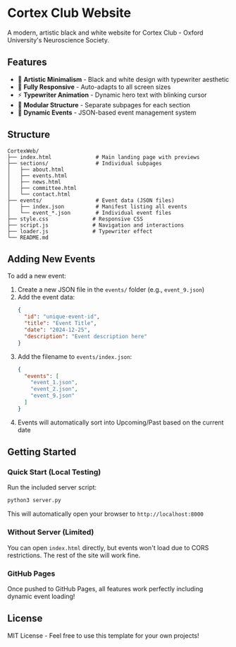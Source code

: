 # Cortex Club Website

A modern, artistic black and white website for Cortex Club - Oxford University's Neuroscience Society.

## Features

- 🎨 **Artistic Minimalism** - Black and white design with typewriter aesthetic
- 📱 **Fully Responsive** - Auto-adapts to all screen sizes
- ⚡ **Typewriter Animation** - Dynamic hero text with blinking cursor
- 🎯 **Modular Structure** - Separate subpages for each section
- 📅 **Dynamic Events** - JSON-based event management system

## Structure

```
CortexWeb/
├── index.html              # Main landing page with previews
├── sections/               # Individual subpages
│   ├── about.html
│   ├── events.html
│   ├── news.html
│   ├── committee.html
│   └── contact.html
├── events/                 # Event data (JSON files)
│   ├── index.json          # Manifest listing all events
│   └── event_*.json        # Individual event files
├── style.css              # Responsive CSS
├── script.js              # Navigation and interactions
├── loader.js              # Typewriter effect
└── README.md
```

## Adding New Events

To add a new event:

1. Create a new JSON file in the `events/` folder (e.g., `event_9.json`)
2. Add the event data:
   ```json
   {
     "id": "unique-event-id",
     "title": "Event Title",
     "date": "2024-12-25",
     "description": "Event description here"
   }
   ```
3. Add the filename to `events/index.json`:
   ```json
   {
     "events": [
       "event_1.json",
       "event_2.json",
       "event_9.json"
     ]
   }
   ```
4. Events will automatically sort into Upcoming/Past based on the current date

## Getting Started

### Quick Start (Local Testing)

Run the included server script:

```bash
python3 server.py
```

This will automatically open your browser to `http://localhost:8000`

### Without Server (Limited)

You can open `index.html` directly, but events won't load due to CORS restrictions. The rest of the site will work fine.

### GitHub Pages

Once pushed to GitHub Pages, all features work perfectly including dynamic event loading!

## License

MIT License - Feel free to use this template for your own projects!
